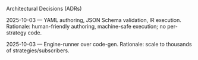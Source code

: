 
Architectural Decisions (ADRs)

2025-10-03 — YAML authoring, JSON Schema validation, IR execution. Rationale: human-friendly authoring, machine-safe execution; no per-strategy code.

2025-10-03 — Engine-runner over code-gen. Rationale: scale to thousands of strategies/subscribers.
